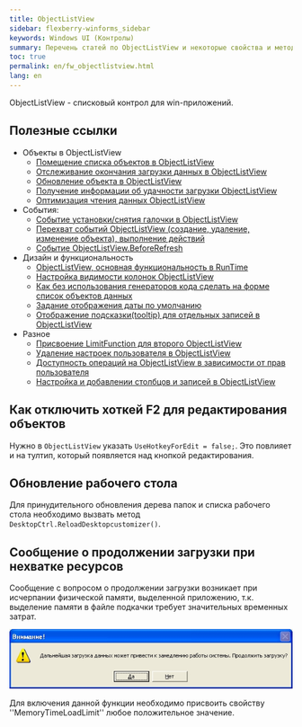 ```yaml
---
title: ObjectListView
sidebar: flexberry-winforms_sidebar
keywords: Windows UI (Контролы)
summary: Перечень статей по ObjectListView и некоторые свойства и методы
toc: true
permalink: en/fw_objectlistview.html
lang: en
---
```


<!-- Данная статья ещё редактируется -->

ObjectListView - списковый контрол для win-приложений.

## Полезные ссылки
* Объекты в ObjectListView
    * [Помещение списка объектов в ObjectListView](fw_put-list-objects-in-objectlistview.html)
    * [Отслеживание окончания загрузки данных в ObjectListView](fw_end-load-data-in-objectlistview.html)
    * [Обновление объекта в ObjectListView](fw_updating-object-in-olv.html)
    * [Получение информации об удачности загрузки ОbjectListView](fw_after-fill-data-event-args.html)
    * [Оптимизация чтения данных ObjectListView](fw_objectlistview-optimization.html)
* События:
    * [Событие установки/снятия галочки в ObjectListView](fw_event-installing-removing-a-check-in-objectlistview.html)
    * [Перехват событий ObjectListView (создание, удаление, изменение объекта), выполнение действий](fw_interception-events-objectlistview.html) 
    * [Событие ObjectListView.BeforeRefresh](fw_objectlistview-before-refresh.html)
* Дизайн и функциональность
    * [ObjectListView, основная функциональность в RunTime](fw_objectlistview-basic-functionality-in-run-time.html)
    * [Настройка видимости колонок ObjectListView](fw_objectlistview-column-visibility-customization.html)
    * [Как без использования генераторов кода сделать на форме список объектов данных](fw_make-a-list-of-data-objects-without-generators.html)
    * [Задание отображения даты по умолчанию](fw_date-format.html)
    * [Отображение подсказки(tooltip) для отдельных записей в ObjectListView ](fw_objectlistview-tooltip.html)
* Разное
    * [Присвоение LimitFunction для второго ObjectListView](fw_assigning-limit-function-second-objectlistview.html)
    * [Удаление настроек пользователя в ObjectListView](fw_delete-columns-settings-objectlistview.html)
    * [Доступность операций на ObjectListView в зависимости от прав пользователя](fw_objectlistview-rights.html)
    * [Настройка и добавлении столбцов и записей в ObjectListView](fw_objectlistview-in-desktop-ctrl.html)

## Как отключить хоткей F2 для редактирования объектов
Нужно в `ObjectListView` указать `UseHotkeyForEdit = false;`. Это повлияет и на тултип, который появляется над кнопкой редактирования.

## Обновление рабочего стола
Для принудительного обновления дерева папок и списка рабочего стола необходимо вызвать метод `DesktopCtrl.ReloadDesktopcustomizer()`.

## Сообщение о продолжении загрузки при нехватке ресурсов
Сообщение с вопросом о продолжении загрузки возникает при исчерпании физической памяти, выделенной приложению, т.к. выделение памяти в файле подкачки требует значительных временных затрат.

![](/images/pages/products/flexberry-winforms/controls/olv/load-question.jpg)

Для включения данной функции необходимо присвоить свойству ''MemoryTimeLoadLimit'' любое положительное значение.